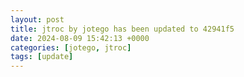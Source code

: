 ```yaml
---
layout: post
title: jtroc by jotego has been updated to 42941f5
date: 2024-08-09 15:42:13 +0000
categories: [jotego, jtroc]
tags: [update]
---
```



